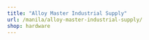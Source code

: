 ```yaml
---
title: "Alloy Master Industrial Supply"
url: /manila/alloy-master-industrial-supply/
shop: hardware
---
```

